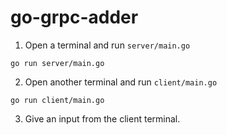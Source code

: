 # go-grpc-adder
1. Open a terminal and run `server/main.go` 
```shell script
go run server/main.go
```

2. Open another terminal and run `client/main.go`
```shell script
go run client/main.go
```

3. Give an input from the client terminal.